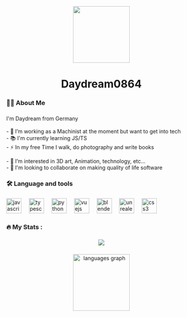 <div align="center">
  <img height="150" width="150px" src="[https://media1.tenor.com/m/OL5iubJC4wUAAAAd/american-psycho.gif](https://tenor.com/view/сигма-gif-3883804279153061520)"/>
</div>

###

<h1 align="center">Daydream0864</h1>

###

<h3 align="left">👩‍💻  About Me</h3>

###

<p align="left">I'm Daydream from Germany<br><br>- 🔭 I’m working as a Machinist at the moment but want to get into tech<br>- 📚 I'm currently learning JS/TS<br>- ⚡ In my free Time I walk, do photography and write books</p>
- 👀 I’m interested in 3D art, Animation, technology, etc...<br>
- 💞️ I'm looking to collaborate on making quality of life software


<h3 align="left">🛠 Language and tools</h3>

###

<div align="left">
  <img src="https://cdn.jsdelivr.net/gh/devicons/devicon/icons/javascript/javascript-original.svg" height="40" alt="javascript logo"  />
  <img width="12" />
  <img src="https://cdn.jsdelivr.net/gh/devicons/devicon/icons/typescript/typescript-original.svg" height="40" alt="typescript logo"  />
  <img width="12" />
  <img src="https://cdn.jsdelivr.net/gh/devicons/devicon/icons/python/python-original.svg" height="40" alt="python logo"  />
  <img width="12" />
  <img src="https://cdn.jsdelivr.net/gh/devicons/devicon/icons/vuejs/vuejs-original.svg" height="40" alt="vuejs logo"  />
  <img width="12" />
  <img src="https://cdn.jsdelivr.net/gh/devicons/devicon/icons/blender/blender-original.svg" height="40" alt="blender logo"  />
  <img width="12" />
  <img src="https://cdn.jsdelivr.net/gh/devicons/devicon/icons/unrealengine/unrealengine-original.svg" height="40" alt="unrealengine logo"  />
  <img width="12" />
  <img src="https://cdn.jsdelivr.net/gh/devicons/devicon/icons/css3/css3-original.svg" height="40" alt="css3 logo"  />
</div>

###

<h3 align="left">🔥   My Stats :</h3>

###

<div align="center">
  <img src="https://profile-counter.glitch.me/Daydream0864/count.svg?"  />
</div>

###

<div align="center">
  <img src="https://github-readme-stats.vercel.app/api/top-langs?username=Daydream0864&locale=en&hide_title=false&layout=compact&card_width=320&langs_count=5&theme=dracula&hide_border=false&order=2" height="150" alt="languages graph"  />
</div>

###

<!---
Daydream0864/Daydream0864 is a ✨ special ✨ repository because its `README.md` (this file) appears on your GitHub profile.
You can click the Preview link to take a look at your changes.
--->
